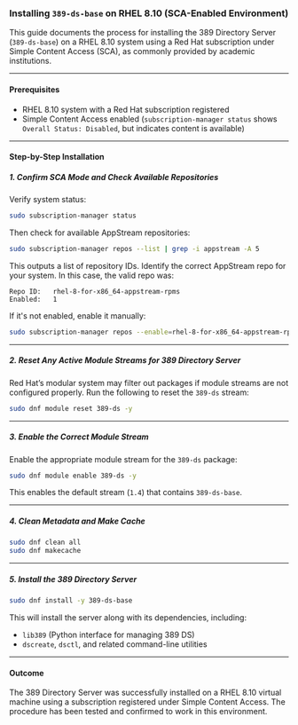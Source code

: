 ### Installing `389-ds-base` on RHEL 8.10 (SCA-Enabled Environment)

This guide documents the process for installing the 389 Directory Server (`389-ds-base`) on a RHEL 8.10 system using a Red Hat subscription under Simple Content Access (SCA), as commonly provided by academic institutions.

---

#### Prerequisites

* RHEL 8.10 system with a Red Hat subscription registered
* Simple Content Access enabled (`subscription-manager status` shows `Overall Status: Disabled`, but indicates content is available)

---

#### Step-by-Step Installation

##### 1. Confirm SCA Mode and Check Available Repositories

Verify system status:

```bash
sudo subscription-manager status
```

Then check for available AppStream repositories:

```bash
sudo subscription-manager repos --list | grep -i appstream -A 5
```

This outputs a list of repository IDs. Identify the correct AppStream repo for your system. In this case, the valid repo was:

```
Repo ID:   rhel-8-for-x86_64-appstream-rpms
Enabled:   1
```

If it's not enabled, enable it manually:

```bash
sudo subscription-manager repos --enable=rhel-8-for-x86_64-appstream-rpms
```

---

##### 2. Reset Any Active Module Streams for 389 Directory Server

Red Hat’s modular system may filter out packages if module streams are not configured properly. Run the following to reset the `389-ds` stream:

```bash
sudo dnf module reset 389-ds -y
```

---

##### 3. Enable the Correct Module Stream

Enable the appropriate module stream for the `389-ds` package:

```bash
sudo dnf module enable 389-ds -y
```

This enables the default stream (`1.4`) that contains `389-ds-base`.

---

##### 4. Clean Metadata and Make Cache

```bash
sudo dnf clean all
sudo dnf makecache
```

---

##### 5. Install the 389 Directory Server

```bash
sudo dnf install -y 389-ds-base
```

This will install the server along with its dependencies, including:

* `lib389` (Python interface for managing 389 DS)
* `dscreate`, `dsctl`, and related command-line utilities

---

#### Outcome

The 389 Directory Server was successfully installed on a RHEL 8.10 virtual machine using a subscription registered under Simple Content Access. The procedure has been tested and confirmed to work in this environment.

